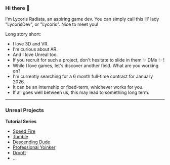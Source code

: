 ### Hi there 👋

I'm Lycoris Radiata, an aspiring game dev. You can simply call this lil' lady "LycorisDev", or "Lycoris". Nice to meet you!  

Long story short:
- I love 3D and VR.
- I'm curious about AR.
- And I love Unreal too.
- If you recruit for such a project, don't hesitate to slide in them ✨ DMs ✨ !
- While I love games, let's discover another field. What are you working on?
- I'm currently searching for a 6 month full-time contract for January 2026.
- It can be an internship or fixed-term, whichever works for you.
- If all goes well between us, this may lead to something long term.

---

### Unreal Projects

**Tutorial Series**
- [Speed Fire](https://github.com/LycorisDev/unreal_tutorial_speed-fire)
- [Tumble](https://github.com/LycorisDev/unreal_tutorial_tumble)
- [Descending Dude](https://github.com/LycorisDev/unreal_tutorial_descending-dude)
- [Professional Yoinker](https://github.com/LycorisDev/unreal_tutorial_professional-yoinker)
- [Drooft](https://github.com/LycorisDev/unreal_tutorial_drooft)
- ...
